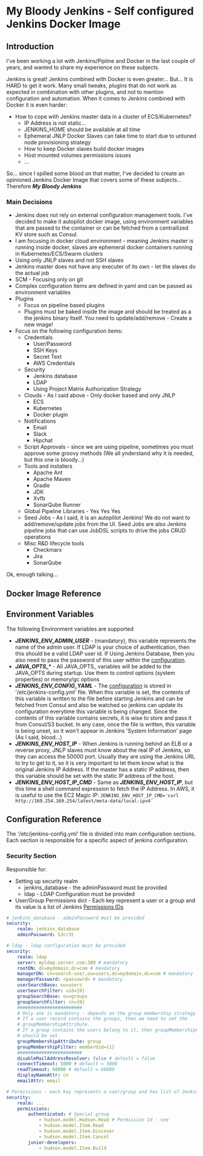 # My Bloody Jenkins - Self configured Jenkins Docker Image

## Introduction
I've been working a lot with Jenkins/Pipline and Docker in the last couple of years, and wanted to share my experience on these subjects.

Jenkins is great! Jenkins combined with Docker is even greater...
But...
It is HARD to get it work. Many small tweaks, plugins that do not work as expected in combination with other plugins, and not to mention configuration and automation.
When it comes to Jenkins combined with Docker it is even harder:

* How to cope with Jenkins master data in a cluster of ECS/Kubernetes? 
    * IP Address is not static...
    * JENKINS_HOME should be available at all time
    * Ephemeral JNLP Docker Slaves can take time to start due to untuned node provisioning strategy 
    * How to keep Docker slaves build docker images
    * Host mounted volumes permissions issues
    * ...

So... since I spilled some blood on that matter, I've decided to create an opinioned Jenkins Docker Image that covers some of these subjects... Therefore ***My Bloody Jenkins***

### Main Decisions

* Jenkins does not rely on external configuration management tools. I've decided to make it autopilot docker image, using environment variables that are passed to the container or can be fetched from a centrailized KV store such as Consul.
* I am focusing in docker cloud environment - meaning Jenkins master is running inside docker, slaves are ephemeral docker containers running in Kubernetes/ECS/Swarm clusters
* Using only JNLP slaves and not SSH slaves
* Jenkins master does not have any executer of its own - let the slaves do the actual job
* SCM - Focusing only on git
* Complex configuration items are defined in yaml and can be passed as environment variables
* Plugins
    * Focus on pipeline based plugins
    * Plugins must be baked inside the image and should be treated as a the jenkins binary itself. You need to update/add/remove - Create a new image!
* Focus on the following configuration items:
    * Credentials
        * User/Password
        * SSH Keys
        * Secret Text
        * AWS Credentials
    * Security
        * Jenkins database
        * LDAP
        * Using Project Matrix Authorization Strategy
    * Clouds - As I said above - Only docker based and only JNLP
        * ECS
        * Kubernetes
        * Docker plugin
    * Notifications
        * Email
        * Slack
        * Hipchat
    * Script Approvals - since we are using pipeline, sometimes you must approve some groovy methods (We all ynderstand why it is needed, but this one is bloody...)
    * Tools and installers
        * Apache Ant
        * Apache Maven
        * Gradle
        * JDK
        * Xvfb
        * SonarQube Runner
    * Global Pipeline Libraries - Yes Yes Yes
    * Seed Jobs - As I said, it is an autoplilot Jenkins! We do not want to add/remove/update jobs from the UI. Seed Jobs are also Jenkins pipeline jobs that can use JobDSL scripts to drive the jobs CRUD operations
    * Misc R&D lifecycle tools
        * Checkmarx
        * Jira
        * SonarQube

Ok, enough talking...

## Docker Image Reference
## Environment Variables
The following Environment variables are supported

* ___JENKINS_ENV_ADMIN_USER___ - (mandatory), this variable represents the name of the admin user. If LDAP is your choice of authentication, then this should be a valid LDAP user id. If Using Jenkins Database, then you also need to pass the password of this user within the [configuration](#configuration-reference).
* ___JAVA_OPTS\_*___ - All JAVA_OPTS_ variables will be added to the JAVA_OPTS during startup. Use them to control options (system properties) or memory/gc options
* ___JENKINS_ENV_CONFIG_YAML___ - The [configuration](#configuration-reference) is stored in '/etc/jenkins-config.yml' file. When this variable is set, the contents of this variable is written to the file before starting Jenkins and can be fetched from Consul and also be watched so jenkins can update its configuration everytime this variable is being changed. Since the contents of this variable contains secrets, it is wise to store and pass it from Consul/S3 bucket. In any case, once the file is written, this variable is being unset, so it won't appear in Jenkins 'System Information' page (As I said, blood...)
* ___JENKINS_ENV_HOST_IP___ - When Jenkins is running behind an ELB or a reverse proxy, JNLP slaves must know about the real IP of Jenkins, so they can access the 50000 port. Usually they are using the Jenkins URL to try to get to it, so it is very important to let them know what is the original Jenkins IP Address. If the master has a static IP address, then this variable should be set with the static IP address of the host.
* ___JENKINS_ENV_HOST_IP_CMD___ - Same as ___JENKINS_ENV_HOST_IP___, but this time a shell command expression to fetch the IP Address. In AWS, it is useful to use the EC2 Magic IP: ```JENKINS_ENV_HOST_IP_CMD='curl http://169.254.169.254/latest/meta-data/local-ipv4'```


## Configuration Reference
The '/etc/jenkins-config.yml' file is divided into main configuration sections. Each section is responsible for a specific aspect of jenkins configuration.

### Security Section
Responsible for: 
* Setting up security realm
    * jenkins_database - the adminPassword must be provided
    * ldap - LDAP Configuration must be provided
* User/Group Permissions dict - Each key represent a user or a group and its value is a list of Jenkins [Permissions IDs](https://wiki.jenkins.io/display/JENKINS/Matrix-based+security) 

```yaml
# jenkins_database - adminPassword must be provided
security:
    realm: jenkins_database
    adminPassword: S3cr3t
```

```yaml
# ldap - ldap configuration must be provided
security:
    realm: ldap
    server: myldap.server.com:389 # mandatory
    rootDN: dc=mydomain,dc=com # mandatory
    managerDN: cn=search-user,ou=users,dc=mydomain,dc=com # mandatory
    managerPassword: <passowrd> # mandatory
    userSearchBase: ou=users
    userSearchFilter: uid={0}
    groupSearchBase: ou=groups
    groupSearchFilter: cn={0}
    ########################
    # Only one is mandatory - depends on the group membership strategy
    # If a user record contains the groups, then we need to set the
    # groupMembershipAttribute. 
    # If a group contains the users belong to it, then groupMembershipFilter 
    # should be set.
    groupMembershipAttribute: group
    groupMembershipFilter: memberUid={1}
    ########################
    disableMailAddressResolver: false # default = false
    connectTimeout: 5000 # default = 5000
    readTimeout: 60000 # default = 60000
    displayNameAttr: cn 
    emailAttr: email
```

```yaml
# Permissions - each key represents a user/group and has list of Jenkins Permissions
security:
    realm: ...
    permissions:
        authenticated: # Special group
            - hudson.model.Hudson.Read # Permission Id - see 
            - hudson.model.Item.Read
            - hudson.model.Item.Discover
            - hudson.model.Item.Cancel
        junior-developers:
            - hudson.model.Item.Build
```
